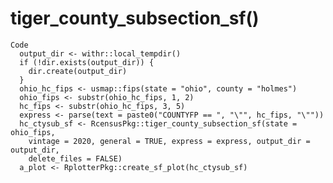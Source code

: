 # tiger_county_subsection_sf()

    Code
      output_dir <- withr::local_tempdir()
      if (!dir.exists(output_dir)) {
        dir.create(output_dir)
      }
      ohio_hc_fips <- usmap::fips(state = "ohio", county = "holmes")
      ohio_fips <- substr(ohio_hc_fips, 1, 2)
      hc_fips <- substr(ohio_hc_fips, 3, 5)
      express <- parse(text = paste0("COUNTYFP == ", "\"", hc_fips, "\""))
      hc_ctysub_sf <- RcensusPkg::tiger_county_subsection_sf(state = ohio_fips,
        vintage = 2020, general = TRUE, express = express, output_dir = output_dir,
        delete_files = FALSE)
      a_plot <- RplotterPkg::create_sf_plot(hc_ctysub_sf)

